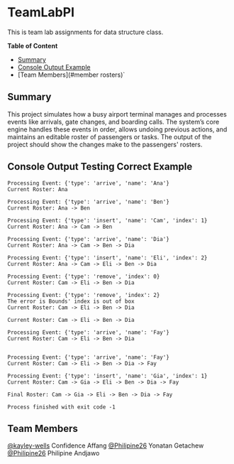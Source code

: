 # TeamLabPI
This is team lab assignments for data structure class.

<b>Table of Content</b>
- [Summary](#summary)
- [Console Output Example](#console-output-example)
- [Team Members](#member rosters)`

## Summary
This project simulates how a busy airport terminal manages and processes events like arrivals, gate changes, and boarding calls. The system’s core engine handles these events in order, allows undoing previous actions, and maintains an editable roster of passengers or tasks. The output of the project should show the changes make to the passengers' rosters.


## Console Output Testing Correct Example
```
Processing Event: {'type': 'arrive', 'name': 'Ana'}
Current Roster: Ana

Processing Event: {'type': 'arrive', 'name': 'Ben'}
Current Roster: Ana -> Ben

Processing Event: {'type': 'insert', 'name': 'Cam', 'index': 1}
Current Roster: Ana -> Cam -> Ben

Processing Event: {'type': 'arrive', 'name': 'Dia'}
Current Roster: Ana -> Cam -> Ben -> Dia

Processing Event: {'type': 'insert', 'name': 'Eli', 'index': 2}
Current Roster: Ana -> Cam -> Eli -> Ben -> Dia

Processing Event: {'type': 'remove', 'index': 0}
Current Roster: Cam -> Eli -> Ben -> Dia

Processing Event: {'type': 'remove', 'index': 2}
The error is Bounds' index is out of box
Current Roster: Cam -> Eli -> Ben -> Dia

Current Roster: Cam -> Eli -> Ben -> Dia

Processing Event: {'type': 'arrive', 'name': 'Fay'}
Current Roster: Cam -> Eli -> Ben -> Dia


Processing Event: {'type': 'arrive', 'name': 'Fay'}
Current Roster: Cam -> Eli -> Ben -> Dia -> Fay

Processing Event: {'type': 'insert', 'name': 'Gia', 'index': 1}
Current Roster: Cam -> Gia -> Eli -> Ben -> Dia -> Fay

Final Roster: Cam -> Gia -> Eli -> Ben -> Dia -> Fay

Process finished with exit code -1

```

## Team Members
[@kayley-wells](https://github.com/kayley-wells) Confidence Affang
[@Philipine26](https://github.com/Philipine26)  Yonatan Getachew
[@Philipine26](https://github.com/Philipine26) Philipine Andjawo

